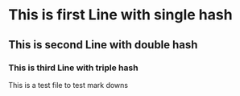 # This is first Line with single hash
## This is second Line with double hash
### This is third Line with triple hash
This is a test file to test mark downs

